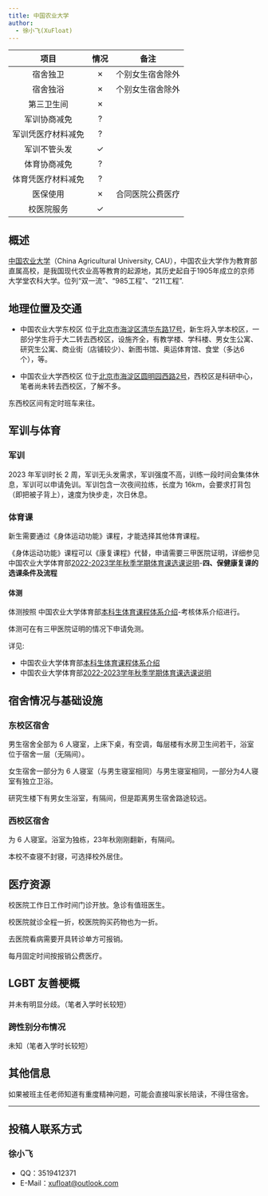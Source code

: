 ```yaml
---
title: 中国农业大学
author:
  - 徐小飞(XuFloat)
---
```


|        项目        | 情况 |     备注     |
| :----------------:| :--: | :----------: |
|      宿舍独卫      |  ✗   | 个别女生宿舍除外 |
|      宿舍独浴      |  ✗   | 个别女生宿舍除外 |
|     第三卫生间     |  ✗   |              |
|    军训协商减免    |  ?   |              |
| 军训凭医疗材料减免  |  ?   |              |
|    军训不管头发    |  ✓   |              |
|    体育协商减免    |  ?   |              |
| 体育凭医疗材料减免  |  ?   |              |
|      医保使用     |  ✗   | 合同医院公费医疗 |
|     校医院服务     |  ✓   |              |

## 概述

[中国农业大学](https://www.cau.edu.cn/)（China Agricultural University, CAU），中国农业大学作为教育部直属高校，是我国现代农业高等教育的起源地，其历史起自于1905年成立的京师大学堂农科大学。位列“双一流”、“985工程”、“211工程”.

## 地理位置及交通

- 中国农业大学东校区 位于[北京市海淀区清华东路17号](https://ditu.amap.com/place/B000A8129P)，新生将入学本校区，一部分学生将于大二转去西校区，设施齐全，有教学楼、学科楼、男女生公寓、研究生公寓、商业街（店铺较少）、新图书馆、奥运体育馆、食堂（多达6个），等。

- 中国农业大学西校区 位于[北京市海淀区圆明园西路2号](https://ditu.amap.com/place/B000A88E6K)，西校区是科研中心，笔者尚未转去西校区，了解不多。

东西校区间有定时班车来往。

## 军训与体育

### 军训

2023 年军训时长 2 周，军训无头发需求，军训强度不高，训练一段时间会集体休息，军训可以申请免训。军训包含一次夜间拉练，长度为 16km，会要求打背包（即把被子背上），速度为快步走，次日休息。

### 体育课

新生需要通过《身体运动功能》课程，才能选择其他体育课程。

《身体运动功能》课程可以《康复课程》代替，申请需要三甲医院证明，详细参见中国农业大学体育部[2022-2023学年秋季学期体育课选课说明](http://tyb1.cau.edu.cn/art/2022/8/29/art_47855_899523.html)-**四、保健康复课的选课条件及流程**

#### 体测

体测按照 中国农业大学体育部[本科生体育课程体系介绍](http://tyb1.cau.edu.cn/col/col48262/index.html)-考核体系介绍进行。

体测可在有三甲医院证明的情况下申请免测。

详见:

- 中国农业大学体育部[本科生体育课程体系介绍](http://tyb1.cau.edu.cn/col/col48262/index.html)
- 中国农业大学体育部[2022-2023学年秋季学期体育课选课说明](http://tyb1.cau.edu.cn/art/2022/8/29/art_47855_899523.html)

## 宿舍情况与基础设施

### 东校区宿舍

男生宿舍全部为 6 人寝室，上床下桌，有空调，每层楼有水房卫生间若干，浴室位于宿舍一层（无隔间）。

女生宿舍一部分为 6 人寝室（与男生寝室相同）与男生寝室相同，一部分为4人寝室有独立卫浴。

研究生楼下有男女生浴室，有隔间，但是距离男生宿舍路途较远。

### 西校区宿舍

为 6 人寝室。浴室为独栋，23年秋刚刚翻新，有隔间。

本校不查寝不封寝，可选择校外居住。

## 医疗资源

校医院工作日工作时间门诊开放。急诊有值班医生。

校医院就诊全程一折，校医院购买药物也为一折。

去医院看病需要开具转诊单方可报销。

每月固定时间按报销公费医疗。

## LGBT 友善梗概

并未有明显分歧。（笔者入学时长较短）

### 跨性别分布情况

未知（笔者入学时长较短）

<!-- ### 院系探路 

::: info
由于不同院系之间可能差异较大，所以可以在这里写下你所在的院系氛围如何，院系老师、同学是否跨性别友善等等。
:::

正文部分 -->

## 其他信息

如果被班主任老师知道有重度精神问题，可能会直接叫家长陪读，不得住宿舍。

---

## 投稿人联系方式

### 徐小飞

- QQ：3519412371
- E-Mail：<xufloat@outlook.com>
